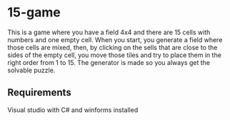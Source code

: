 # 15-game
This is a game where you have a field 4x4 and there are 15 cells with numbers and one empty cell. When you start, you generate a field where those cells are mixed, then, by clicking on the sells that are close to the sides of the empty cell, you move those tiles and try to place them in the right order from 1 to 15. The generator is made so you always get the solvable puzzle.

## Requirements
Visual studio with C# and winforms installed
